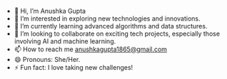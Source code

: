 - 👋 Hi, I’m Anushka Gupta
- 👀 I’m interested in exploring new technologies and innovations.
- 🌱 I’m currently learning advanced algorithms and data structures.
- 💞️ I’m looking to collaborate on exciting tech projects, especially those involving AI and machine learning.
- 📫 How to reach me anushkagupta1865@gmail.com
- 😄 Pronouns: She/Her.
- ⚡ Fun fact:  I love taking new challenges!

<!---
AnushkaGupta637/AnushkaGupta637 is a ✨ special ✨ repository because its `README.md` (this file) appears on your GitHub profile.
You can click the Preview link to take a look at your changes.
--->
